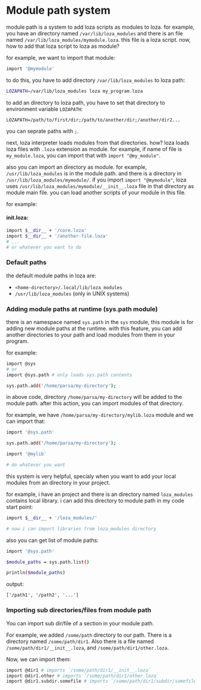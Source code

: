 # Module path system
module path is a system to add loza scripts as modules to loza. for example, you have an directory named `/var/lib/loza_modules` and there is an file named `/var/lib/loza_modules/mymodule.loza`. this file is a loza script. now, how to add that loza script to loza as module?

for example, we want to import that module:

```bash
import '@mymodule'
```

to do this, you have to add directory `/var/lib/loza_modules` to loza path:

```bash
LOZAPATH=/var/lib/loza_modules loza my_program.loza
```

to add an directory to loza path, you have to set that directory to environment variable `LOZAPATH`:

```
LOZAPATH=/path/to/first/dir;/path/to/another/dir;/another/dir2...
```

you can seprate paths with `;`.

next, loza interpreter loads modules from that directories. how? loza loads loza files with `.loza` extension as module. for example, if name of file is `my_module.loza`, you can import that with `import "@my_module"`.

also you can import an directory as module. for example, `/usr/lib/loza_modules` is in the module path. and there is a directory in `/usr/lib/loza_modules/mymodule/`. if you import `import "@mymodule"`, loza uses `/usr/lib/loza_modules/mymodule/__init__.loza` file in that directory as module main file. you can load another scripts of your module in this file.

for example:

#### __init__.loza:

```bash
import $__dir__ + '/core.loza'
import $__dir__ + '/another-file.loza'
# ...
# or whatever you want to do
```

### Default paths
the default module paths in loza are:

- `<home-directory>/.local/lib/loza_modules`
- `/usr/lib/loza_modules` (only in UNIX systems)

### Adding module paths at runtime (sys.path module)
there is an namespace named `sys.path` in the `sys` module, this module is for adding new module paths at the runtime.
with this feature, you can add another directories to your path and load modules from them in your program.

for example:

```bash
import @sys
# or
import @sys.path # only loads sys.path contents

sys.path.add('/home/parsa/my-directory');
```

in above code, directory `/home/parsa/my-directory` will be added to the module path. after this action, you can import modules of that directory.

for example, we have `/home/parsa/my-directory/mylib.loza` module and we can import that:

```bash
import '@sys.path'

sys.path.add('/home/parsa/my-directory');

import '@mylib'

# do whatever you want
```

this system is very helpful, specialy when you want to add your local modules from an directory in your project.

for example, i have an project and there is an directory named `loza_modules` contains local library. i can add this directory to module path in my code start point:

```bash
import $__dir__ + '/loza_modules/'

# now i can import libraries from loza_modules directory
```

also you can get list of module paths:

```bash
import '@sys.path'

$module_paths = sys.path.list()

println($module_paths)
```

output:

```
['/path1', '/path2', '...']
```

### Importing sub directories/files from module path
You can import sub dir/file of a section in your module path.

For example, we added `/some/path` directory to our path.
There is a directory named `/some/path/dir1`.
Also there is a file named `/some/path/dir1/__init__.loza`,
and `/some/path/dir1/other.loza`.

Now, we can import them:

```bash
import @dir1 # imports `/some/path/dir1/__init__.loza`
import @dir1.other # imports `/some/path/dir1/other.loza`
import @dir1.subdir.somefile # imports `/some/path/dir1/subdir/somefile.loza`
```
